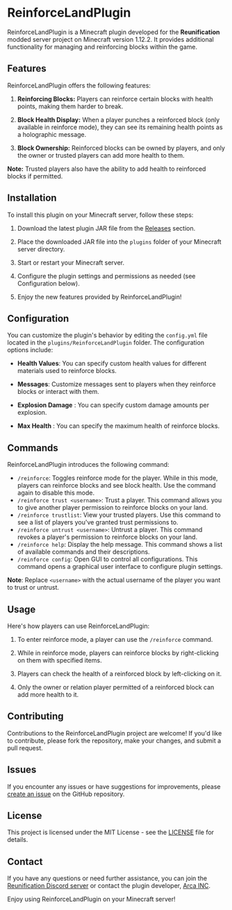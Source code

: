 # ReinforceLandPlugin

ReinforceLandPlugin is a Minecraft plugin developed for the **Reunification** modded server project on Minecraft version 1.12.2. It provides additional functionality for managing and reinforcing blocks within the game.

## Features

ReinforceLandPlugin offers the following features:

1. **Reinforcing Blocks:** Players can reinforce certain blocks with health points, making them harder to break.

2. **Block Health Display:** When a player punches a reinforced block (only available in reinforce mode), they can see its remaining health points as a holographic message.

3. **Block Ownership:** Reinforced blocks can be owned by players, and only the owner or trusted players can add more health to them.

**Note:** Trusted players also have the ability to add health to reinforced blocks if permitted.

## Installation

To install this plugin on your Minecraft server, follow these steps:

1. Download the latest plugin JAR file from the [Releases](https://github.com/arca-inc/ReinforceLandPlugin/releases) section.

2. Place the downloaded JAR file into the `plugins` folder of your Minecraft server directory.

3. Start or restart your Minecraft server.

4. Configure the plugin settings and permissions as needed (see Configuration below).

5. Enjoy the new features provided by ReinforceLandPlugin!

## Configuration

You can customize the plugin's behavior by editing the `config.yml` file located in the `plugins/ReinforceLandPlugin` folder. The configuration options include:

- **Health Values**: You can specify custom health values for different materials used to reinforce blocks.

- **Messages**: Customize messages sent to players when they reinforce blocks or interact with them.

- **Explosion Damage** : You can specify custom damage amounts per explosion.

- **Max Health** : You can specify the maximum health of reinforce blocks.

## Commands

ReinforceLandPlugin introduces the following command:

- `/reinforce`: Toggles reinforce mode for the player. While in this mode, players can reinforce blocks and see block health. Use the command again to disable this mode.
- `/reinforce trust <username>`: Trust a player. This command allows you to give another player permission to reinforce blocks on your land.
- `/reinforce trustlist`: View your trusted players. Use this command to see a list of players you've granted trust permissions to.
- `/reinforce untrust <username>`: Untrust a player. This command revokes a player's permission to reinforce blocks on your land.
- `/reinforce help`: Display the help message. This command shows a list of available commands and their descriptions.
- `/reinforce config`: Open GUI to control all configurations. This command opens a graphical user interface to configure plugin settings.

**Note**: Replace `<username>` with the actual username of the player you want to trust or untrust.

## Usage

Here's how players can use ReinforceLandPlugin:

1. To enter reinforce mode, a player can use the `/reinforce` command.

2. While in reinforce mode, players can reinforce blocks by right-clicking on them with specified items.

3. Players can check the health of a reinforced block by left-clicking on it.

4. Only the owner or relation player permitted of a reinforced block can add more health to it.

## Contributing

Contributions to the ReinforceLandPlugin project are welcome! If you'd like to contribute, please fork the repository, make your changes, and submit a pull request.

## Issues

If you encounter any issues or have suggestions for improvements, please [create an issue](https://github.com/arca-inc/ReinforceLandPlugin/issues) on the GitHub repository.

## License

This project is licensed under the MIT License - see the [LICENSE](LICENSE) file for details.

## Contact

If you have any questions or need further assistance, you can join the [Reunification Discord server](https://discord.gg/EwDJkqbMXc) or contact the plugin developer, [Arca INC](https://github.com/arca-inc).

Enjoy using ReinforceLandPlugin on your Minecraft server!